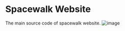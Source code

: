 # Spacewalk Website
The main source code of spacewalk website.
![image](https://github.com/user-attachments/assets/6adb4e9c-c8e7-4a0a-b2cf-9caec2ae776f)
